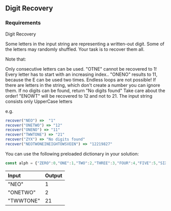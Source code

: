 ## Digit Recovery

### Requirements 

Digit Recovery

Some letters in the input string are representing a written-out digit. Some of the letters may randomly shuffled. Your task is to recover them all.

Note that:

Only consecutive letters can be used. "OTNE" cannot be recovered to 1!
Every letter has to start with an increasing index.. "ONENO" results to 11, because the E can be used two times. Endless loops are not possible!
If there are letters in the string, which don't create a number you can ignore them.
If no digits can be found, return "No digits found"
Take care about the order! "ENOWT" will be recovered to 12 and not to 21.
The input string consists only UpperCase letters

e.g.

```JavaScript
recover("NEO") =>  "1"
recover("ONETWO") => "12"
recover("ONENO") => "11"
recover("TWWTONE") => "21"
recover("ZYX") => "No digits found"
recover("NEOTWONEINEIGHTOWSVEEN") => "12219827"
```

You can use the following preloaded dictionary in your solution:

```JavaScript
const alph = {"ZERO":0,"ONE":1,"TWO":2,"THREE":3,"FOUR":4,"FIVE":5,"SIX":6,"SEVEN":7,"EIGHT":8,"NINE":9};
```

| Input                            | Output     |
| :------------------------------- | :--------  |
| "NEO"        | 1 | 
| "ONETWO"        | 2 | 
| "TWWTONE"        | 21 | 
